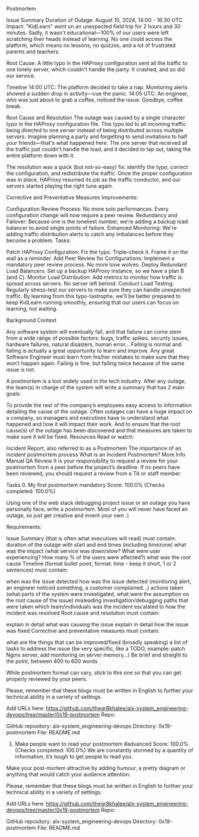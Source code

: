Postmortem

Issue Summary
Duration of Outage: August 10, 2024, 14:00 - 16:30 UTC
Impact: "KidLearn" went on an unexpected field trip for 2 hours and 30 minutes. Sadly, it wasn't educational—100% of our users were left scratching their heads instead of learning. No one could access the platform, which means no lessons, no quizzes, and a lot of frustrated parents and teachers.

Root Cause: A little typo in the HAProxy configuration sent all the traffic to one lonely server, which couldn't handle the party. It crashed, and so did our service.

Timeline
14:00 UTC: The platform decided to take a nap. Monitoring alerts showed a sudden drop in activity—cue the panic.
14:05 UTC: An engineer, who was just about to grab a coffee, noticed the issue. Goodbye, coffee break.

Root Cause and Resolution
The outage was caused by a single character typo in the HAProxy configuration file. This typo led to all incoming traffic being directed to one server instead of being distributed across multiple servers. Imagine planning a party and forgetting to send invitations to half your friends—that's what happened here. The one server that received all the traffic just couldn't handle the load, and it decided to tap out, taking the entire platform down with it.

The resolution was a quick (but not-so-easy) fix: identify the typo, correct the configuration, and redistribute the traffic. Once the proper configuration was in place, HAProxy resumed its job as the traffic conductor, and our servers started playing the right tune again.

Corrective and Preventative Measures
Improvements:

Configuration Review Process: No more solo performances. Every configuration change will now require a peer review.
Redundancy and Failover: Because one is the loneliest number, we're adding a backup load balancer to avoid single points of failure.
Enhanced Monitoring: We're adding traffic distribution alerts to catch any imbalances before they become a problem.
Tasks:

Patch HAProxy Configuration: Fix the typo. Triple-check it. Frame it on the wall as a reminder.
Add Peer Review for Configurations: Implement a mandatory peer review process. No more lone wolves.
Deploy Redundant Load Balancers: Set up a backup HAProxy instance, so we have a plan B (and C).
Monitor Load Distribution: Add metrics to monitor how traffic is spread across servers. No server left behind.
Conduct Load Testing: Regularly stress-test our servers to make sure they can handle unexpected traffic.
By learning from this typo-tastrophe, we'll be better prepared to keep KidLearn running smoothly, ensuring that our users can focus on learning, not waiting.




Background Context


Any software system will eventually fail, and that failure can come stem from a wide range of possible factors: bugs, traffic spikes, security issues, hardware failures, natural disasters, human error… Failing is normal and failing is actually a great opportunity to learn and improve. Any great Software Engineer must learn from his/her mistakes to make sure that they won’t happen again. Failing is fine, but failing twice because of the same issue is not.

A postmortem is a tool widely used in the tech industry. After any outage, the team(s) in charge of the system will write a summary that has 2 main goals:

To provide the rest of the company’s employees easy access to information detailing the cause of the outage. Often outages can have a huge impact on a company, so managers and executives have to understand what happened and how it will impact their work.
And to ensure that the root cause(s) of the outage has been discovered and that measures are taken to make sure it will be fixed.
Resources
Read or watch:

Incident Report, also referred to as a Postmortem
The importance of an incident postmortem process
What is an Incident Postmortem?
More Info
Manual QA Review
It is your responsibility to request a review for your postmortem from a peer before the project’s deadline. If no peers have been reviewed, you should request a review from a TA or staff member.

Tasks
0. My first postmortem
mandatory
Score: 100.0% (Checks completed: 100.0%)


Using one of the web stack debugging project issue or an outage you have personally face, write a postmortem. Most of you will never have faced an outage, so just get creative and invent your own :)

Requirements:

Issue Summary (that is often what executives will read) must contain:
duration of the outage with start and end times (including timezone)
what was the impact (what service was down/slow? What were user experiencing? How many % of the users were affected?)
what was the root cause
Timeline (format bullet point, format: time - keep it short, 1 or 2 sentences) must contain:

when was the issue detected
how was the issue detected (monitoring alert, an engineer noticed something, a customer complained…)
actions taken (what parts of the system were investigated, what were the assumption on the root cause of the issue)
misleading investigation/debugging paths that were taken
which team/individuals was the incident escalated to
how the incident was resolved
Root cause and resolution must contain:

explain in detail what was causing the issue
explain in detail how the issue was fixed
Corrective and preventative measures must contain:

what are the things that can be improved/fixed (broadly speaking)
a list of tasks to address the issue (be very specific, like a TODO, example: patch Nginx server, add monitoring on server memory…)
Be brief and straight to the point, between 400 to 600 words

While postmortem format can vary, stick to this one so that you can get properly reviewed by your peers.

Please, remember that these blogs must be written in English to further your technical ability in a variety of settings.

Add URLs here:
https://github.com/thegr8khalee/alx-system_engineering-devops/tree/master/0x19-postmortem 
Repo:

GitHub repository: alx-system_engineering-devops
Directory: 0x19-postmortem
File: README.md
1. Make people want to read your postmortem
#advanced
Score: 100.0% (Checks completed: 100.0%)
We are constantly stormed by a quantity of information, it’s tough to get people to read you.

Make your post-mortem attractive by adding humour, a pretty diagram or anything that would catch your audience attention.

Please, remember that these blogs must be written in English to further your technical ability in a variety of settings.

Add URLs here:
https://github.com/thegr8khalee/alx-system_engineering-devops/tree/master/0x19-postmortem 
Repo:

GitHub repository: alx-system_engineering-devops
Directory: 0x19-postmortem
File: README.md